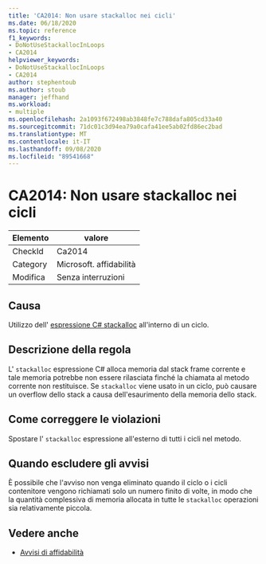 ```yaml
---
title: 'CA2014: Non usare stackalloc nei cicli'
ms.date: 06/18/2020
ms.topic: reference
f1_keywords:
- DoNotUseStackallocInLoops
- CA2014
helpviewer_keywords:
- DoNotUseStackallocInLoops
- CA2014
author: stephentoub
ms.author: stoub
manager: jeffhand
ms.workload:
- multiple
ms.openlocfilehash: 2a1093f672498ab3848fe7c788dafa805cd33a40
ms.sourcegitcommit: 71dc01c3d94ea79a0cafa41ee5ab02fd86ec2bad
ms.translationtype: MT
ms.contentlocale: it-IT
ms.lasthandoff: 09/08/2020
ms.locfileid: "89541668"
---
```

# <a name="ca2014-do-not-use-stackalloc-in-loops"></a>CA2014: Non usare stackalloc nei cicli

|Elemento|valore|
|-|-|
|CheckId|Ca2014|
|Category|Microsoft. affidabilità|
|Modifica|Senza interruzioni|

## <a name="cause"></a>Causa

Utilizzo dell' [espressione C# stackalloc](/dotnet/csharp/language-reference/operators/stackalloc) all'interno di un ciclo.

## <a name="rule-description"></a>Descrizione della regola

L' `stackalloc` espressione C# alloca memoria dal stack frame corrente e tale memoria potrebbe non essere rilasciata finché la chiamata al metodo corrente non restituisce. Se `stackalloc` viene usato in un ciclo, può causare un overflow dello stack a causa dell'esaurimento della memoria dello stack.

## <a name="how-to-fix-violations"></a>Come correggere le violazioni

Spostare l' `stackalloc` espressione all'esterno di tutti i cicli nel metodo.

## <a name="when-to-suppress-warnings"></a>Quando escludere gli avvisi

È possibile che l'avviso non venga eliminato quando il ciclo o i cicli contenitore vengono richiamati solo un numero finito di volte, in modo che la quantità complessiva di memoria allocata in tutte le `stackalloc` operazioni sia relativamente piccola.

## <a name="see-also"></a>Vedere anche

- [Avvisi di affidabilità](../code-quality/reliability-warnings.md)
